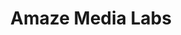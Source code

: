 ---
layout: project
order: 7
metatitle: Amaze Media Labs ✕ Esten.co
metadescription: Connecting the world's leading brands with engaged audiences through branded podcasts, live stream content and immersive experiences.
device: desktop
title: Amaze Media Labs
headline: Amazing stories, connected brands, passionate communities
hyperlink: https://www.amazemedialabs.com/
hex: "365694"
hex2: "afc5ef"
agency: Lift Interactive
type: Website
role: Design
role2: Development
bug: amaze-brand.png
cardbackground: amaze-background-image.png
cardbackgroundalt: Amaze Media Labs supporting graphic of actress Alysia Reiner
herographic: amaze-herographic.jpg
herographicalt: Homepage screenshot of the Amaze Media Labs website
introimg: amaze-1.jpg
introimgalt: Grid of screenshots from various pages of the Amaze Media Labs website
screens1title: Fresh Start
screens1description: The Amaze Media Labs team found us in the infancy of their business looking for a website that could not just tell their story, but one that would truly celebrate their new branding and leave a lasting mark on customers.
screens1desktop: amaze-screen-1.jpg
screens1desktopalt: Responsive desktop screenshot of the Amaze Media Labs "communities" page
screens2desktop: amaze-screen-2.jpg
screens2desktopalt: Responsive desktop screenshot of the Amaze Media Labs "home" page
screens3desktop: amaze-screen-3.jpg
screens3desktopalt: Responsive desktop screenshot of the Amaze Media Labs "health & wellness" page
bustoutimage: amaze-outroimage.jpg
bustoutimagealt: Imagery of two podcast hosts on the job
screens2title: Our Solution
screens2description: With a heavy focus on design, the Amaze team really let us run wild and experiment with everything from animation based layouts to new technologies. Ultimately leaving us with an eye-catching design that intuitively walks users through the Amaze story.
<!-- screens2linktext: -->
<!-- screens2linkurl: -->
screens2firstimage: amaze-mobile1.jpg
screens2firstimagealt: Responsive mobile screenshot of the Amaze Media Labs "home" page
screens2secondimage: amaze-mobile2.jpg
screens2secondimagealt: Responsive mobile screenshot of the Amaze Media Labs "about" page
screens2thirdimage: amaze-mobile3.jpg
screens2thirdimagealt: Responsive mobile screenshot of the Amaze Media Labs "communities" page
screens2fourthimage: amaze-mobile4.jpg
screens2fourthimagealt: Responsive mobile screenshot of the Amaze Media Labs "contact" page
<!-- screens3title: -->
screens3blockquote: Though the site was recently launched, internal stakeholders are already impressed with the impact it’s had on business. Users compliment its high-quality interface and functionality.
screens3description: Robert Tuchman
<!-- screens3linktext: -->
<!-- screens3linkurl: -->
outroimage: amaze-2.jpg
outroimagealt: Grid of screenshots from various pages of the Amaze Media Labs website
svg-box: "0 0 48.15 48.83"
svg-path: "M38,0H29.24L24.35,17,19.45,0H10.67l4.47,15L0,9.76v9.33l16.06,5.36L0,29.81v9.32l15.12-5.22L10.67,48.83h8.78l4.89-17,4.9,17H38L33.6,34l14.55,5.14V29.81l-16-5.36,16-5.36V9.76L33.57,14.92Z"
---